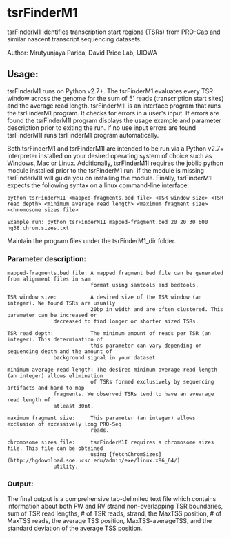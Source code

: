 # tsrFinderM1
tsrFinderM1 identifies transcription start regions (TSRs) from PRO-Cap and similar nascent transcript sequencing datasets.

Author: Mrutyunjaya Parida, David Price Lab, UIOWA

## Usage:
tsrFinderM1 runs on Python v2.7+. The tsrFinderM1 evaluates every TSR window across the genome for the sum of 5' reads (transcription start sites) and the average read length. tsrFinderM1I is an interface program that runs the tsrFinderM1 program. It checks for errors in a user's input. If errors are found the tsrFinderM1I program displays the usage example and parameter description prior to exiting the run. 
If no use input errors are found tsrFinderM1I runs tsrFinderM1 program automatically.

Both tsrFinderM1 and tsrFinderM1I are intended to be run via a Python v2.7+ interpreter installed on your desired operating system of choice such as Windows, Mac or Linux. Additionally, tsrFinderM1I requires the joblib python module installed prior to the tsrFinderM1 run. If the module is missing tsrFinderM1I will guide you on installing the module. Finally, tsrFinderM1I expects the following syntax on a linux command-line interface:

```
python tsrFinderM1I <mapped-fragments.bed file> <TSR window size> <TSR read depth> <minimum average read length> <maximum fragment size> <chromosome sizes file>

Example run: python tsrFinderM1I mapped-fragment.bed 20 20 30 600 hg38.chrom.sizes.txt

```
Maintain the program files under the tsrFinderM1_dir folder.

### Parameter description:
```
mapped-fragments.bed file: A mapped fragment bed file can be generated from alignment files in sam
                           format using samtools and bedtools.

TSR window size:           A desired size of the TSR window (an integer). We found TSRs are usually
                           20bp in width and are often clustered. This parameter can be increased or
			   decreased to find longer or shorter sized TSRs.

TSR read depth:            The minimum amount of reads per TSR (an integer). This determination of
                           this parameter can vary depending on sequencing depth and the amount of
			   background signal in your dataset.

minimum average read length: The desired minimum average read length (an integer) allows elimination
                           of TSRs formed exclusively by sequencing artifacts and hard to map
			   fragments. We observed TSRs tend to have an avearage read length of
			   atleast 30nt.

maximum fragment size:     This parameter (an integer) allows exclusion of excessively long PRO-Seq
                           reads. 

chromosome sizes file:     tsrFinderM1I requires a chromosome sizes file. This file can be obtained
                           using [fetchChromSizes](http://hgdownload.soe.ucsc.edu/admin/exe/linux.x86_64/)
			   utility.
```

### Output:
The final output is a comprehensive tab-delimited text file which contains information about both FW and RV strand non-overlapping TSR boundaries, sum of TSR read lengths, # of TSR reads, strand, the MaxTSS position, # of MaxTSS reads, the average TSS position, MaxTSS-averageTSS, and the standard deviation of the average TSS position.
